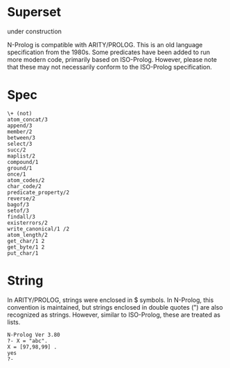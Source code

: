 # Superset
 under construction

 N-Prolog is compatible with ARITY/PROLOG. This is an old language specification from the 1980s. Some predicates have been added to run more modern code, primarily based on ISO-Prolog. However, please note that these may not necessarily conform to the ISO-Prolog specification.

 # Spec

 ```
\+ (not)
atom_concat/3
append/3
member/2
between/3
select/3
succ/2
maplist/2
compound/1
ground/1
once/1
atom_codes/2
char_code/2
predicate_property/2
reverse/2 
bagof/3
setof/3
findall/3
existerrors/2
write_canonical/1 /2
atom_length/2
get_char/1 2
get_byte/1 2
put_char/1 
```

# String
In ARITY/PROLOG, strings were enclosed in $ symbols. In N-Prolog, this convention is maintained, but strings enclosed in double quotes (") are also recognized as strings. However, similar to ISO-Prolog, these are treated as lists.

```
N-Prolog Ver 3.80
?- X = "abc".
X = [97,98,99] .
yes
?- 

```